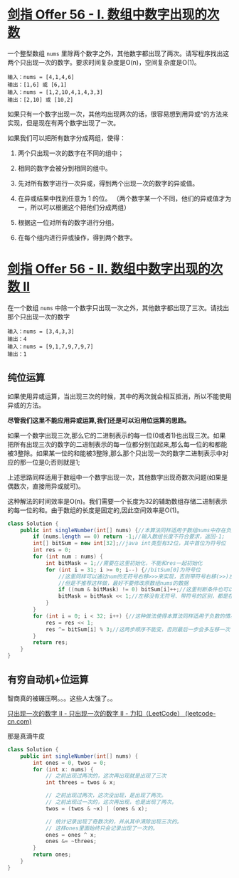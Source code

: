 # [剑指 Offer 56 - I. 数组中数字出现的次数](https://leetcode-cn.com/problems/shu-zu-zhong-shu-zi-chu-xian-de-ci-shu-lcof/)

一个整型数组 `nums` 里除两个数字之外，其他数字都出现了两次。请写程序找出这两个只出现一次的数字。要求时间复杂度是O(n)，空间复杂度是O(1)。

```
输入：nums = [4,1,4,6]
输出：[1,6] 或 [6,1]
输入：nums = [1,2,10,4,1,4,3,3]
输出：[2,10] 或 [10,2]
```

如果只有一个数字出现一次，其他均出现两次的话，很容易想到用异或^的方法来实现，但是现在有两个数字出现了一次。

如果我们可以把所有数字分成两组，使得：

1. 两个只出现一次的数字在不同的组中；
2. 相同的数字会被分到相同的组中。

1. 先对所有数字进行一次异或，得到两个出现一次的数字的异或值。
2. 在异或结果中找到任意为 1 的位。 （两个数字某一个不同，他们的异或值才为一，所以可以根据这个把他们分成两组）
3. 根据这一位对所有的数字进行分组。
4. 在每个组内进行异或操作，得到两个数字。

# [剑指 Offer 56 - II. 数组中数字出现的次数 II](https://leetcode-cn.com/problems/shu-zu-zhong-shu-zi-chu-xian-de-ci-shu-ii-lcof/)

在一个数组 `nums` 中除一个数字只出现一次之外，其他数字都出现了三次。请找出那个只出现一次的数字

```
输入：nums = [3,4,3,3]
输出：4
输入：nums = [9,1,7,9,7,9,7]
输出：1
```

## 纯位运算

如果使用异或运算，当出现三次的时候，其中的两次就会相互抵消，所以不能使用异或的方法。

**尽管我们这里不能应用异或运算,我们还是可以沿用位运算的思路。**

如果一个数字出现三次,那么它的二进制表示的每一位(0或者1)也出现三次。如果把所有出现三次的数字的二进制表示的每一位都分别加起来,那么每一位的和都能被3整除。如果某一位的和能被3整除,那么那个只出现一次的数字二进制表示中对应的那一位是0;否则就是1;

上述思路同样适用于数组中一个数字出现一次，其他数字出现奇数次问题(如果是偶数次，直接用异或就可)。

这种解法的时间效率是O(n)。我们需要一个长度为32的辅助数组存储二进制表示的每一位的和。由于数组的长度是固定的,因此空间效率是O(1)。

```java
class Solution {
    public int singleNumber(int[] nums) {//本算法同样适用于数组nums中存在负数的情况
        if (nums.length == 0) return -1;//输入数组长度不符合要求，返回-1;
        int[] bitSum = new int[32];//java int类型有32位，其中首位为符号位
        int res = 0;
        for (int num : nums) {
            int bitMask = 1;//需要在这里初始化，不能和res一起初始化
            for (int i = 31; i >= 0; i--) {//bitSum[0]为符号位
                //这里同样可以通过num的无符号右移>>>来实现，否则带符号右移(>>)左侧会补符号位，对于负数会出错。
                //但是不推荐这样做，最好不要修改原数组nums的数据
                if ((num & bitMask) != 0) bitSum[i]++;//这里判断条件也可以写为(num&bitMask)==bitMask,而不是==1
                bitMask = bitMask << 1;//左移没有无符号、带符号的区别，都是在右侧补0
            }
        }
        for (int i = 0; i < 32; i++) {//这种做法使得本算法同样适用于负数的情况
            res = res << 1;
            res ^= bitSum[i] % 3;//这两步顺序不能变，否则最后一步会多左移一次
        }
        return res;
    }
}
```

## 有穷自动机+位运算

智商真的被碾压啊。。。这些人太强了。。

[只出现一次的数字 II - 只出现一次的数字 II - 力扣（LeetCode） (leetcode-cn.com)](https://leetcode-cn.com/problems/single-number-ii/solution/zhi-chu-xian-yi-ci-de-shu-zi-ii-by-leetcode/)

那是真滴牛皮

```java
class Solution {
    public int singleNumber(int[] nums) {
        int ones = 0, twos = 0;
        for (int x: nums) {
            // 之前出现过两次的，这次再出现就是出现了三次
            int threes = twos & x;

            // 之前出现过两次，这次没出现，是出现了两次。
            // 之前出现过一次的，这次再出现，也是出现了两次。
            twos = (twos & ~x) | (ones & x);

            // 统计记录出现了奇数次的，并从其中清除出现三次的。
            // 这样ones里面始终只会记录出现了一次的。
            ones = ones ^ x;
            ones &= ~threes;
        }
        return ones;
    }
}
```

